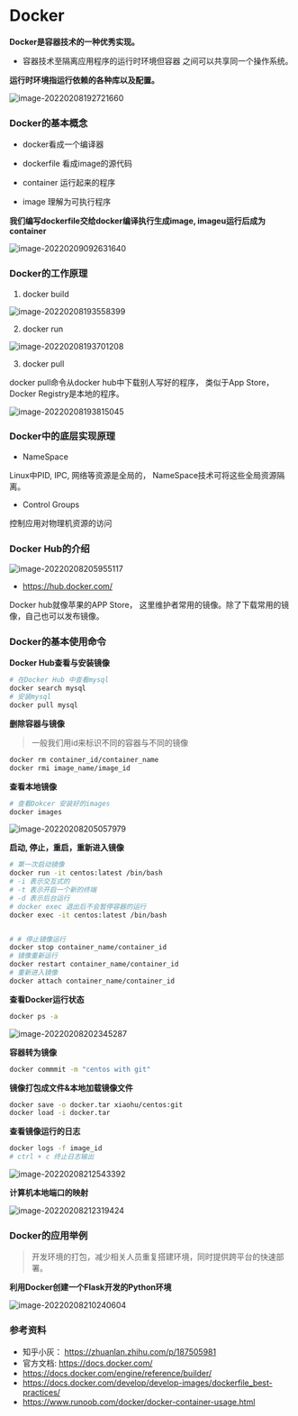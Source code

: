 # Docker

**Docker是容器技术的一种优秀实现。**

- 容器技术至隔离应用程序的运行时环境但容器 之间可以共享同一个操作系统。

**运行时环境指运行依赖的各种库以及配置。**

![image-20220208192721660](./img/image-20220208192721660.png)



### Docker的基本概念

- docker看成一个编译器

- dockerfile 看成image的源代码
- container 运行起来的程序
- image 理解为可执行程序

**我们编写dockerfile交给docker编译执行生成image, imageu运行后成为container**

![image-20220209092631640](./img/image-20220209092631640.png)

### Docker的工作原理

1. docker build

![image-20220208193558399](./img/image-20220208193558399.png)

2. docker run

![image-20220208193701208](./img/image-20220208193701208.png)

3. docker pull

docker pull命令从docker hub中下载别人写好的程序， 类似于App Store， Docker Registry是本地的程序。

![image-20220208193815045](./img/image-20220208193815045.png)

### Docker中的底层实现原理

- NameSpace

Linux中PID, IPC, 网络等资源是全局的， NameSpace技术可将这些全局资源隔离。

- Control Groups

控制应用对物理机资源的访问

### **Docker Hub的介绍**

![image-20220208205955117](./img/image-20220208205955117.png)

- https://hub.docker.com/

Docker hub就像苹果的APP Store， 这里维护者常用的镜像。除了下载常用的镜像，自己也可以发布镜像。

### Docker的基本使用命令

**Docker Hub查看与安装镜像**

```sh
# 在Docker Hub 中查看mysql
docker search mysql
# 安装mysql
docker pull mysql
```

**删除容器与镜像**

>  一般我们用id来标识不同的容器与不同的镜像

```sh
docker rm container_id/container_name
docker rmi image_name/image_id 
```

**查看本地镜像**

```sh
# 查看Dokcer 安装好的images
docker images
```

![image-20220208205057979](./img/image-20220208205057979.png)

**启动, 停止，重启，重新进入镜像**

```sh
# 第一次启动镜像
docker run -it centos:latest /bin/bash
# -i 表示交互式的
# -t 表示开启一个新的终端
# -d 表示后台运行
# docker exec 退出后不会暂停容器的运行
docker exec -it centos:latest /bin/bash


# # 停止镜像运行
docker stop container_name/container_id
# 镜像重新运行
docker restart container_name/container_id
# 重新进入镜像
docker attach container_name/container_id
```



**查看Docker运行状态**

```sh
docker ps -a
```

![image-20220208202345287](./img/image-20220208202345287.png)

**容器转为镜像**

```sh
docker commmit -m "centos with git"
```

**镜像打包成文件&本地加载镜像文件**

```sh
docker save -o docker.tar xiaohu/centos:git
docker load -i docker.tar
```

**查看镜像运行的日志**

```sh
docker logs -f image_id
# ctrl + c 终止日志输出
```

![image-20220208212543392](./img/image-20220208212543392.png)

**计算机本地端口的映射**

![image-20220208212319424](./img/image-20220208212319424.png)

### Docker的应用举例

> 开发环境的打包，减少相关人员重复搭建环境，同时提供跨平台的快速部署。

**利用Docker创建一个Flask开发的Python环境**

![image-20220208210240604](./img/image-20220208210240604.png)

### 参考资料

- 知乎小灰： https://zhuanlan.zhihu.com/p/187505981
- 官方文档:  https://docs.docker.com/
- https://docs.docker.com/engine/reference/builder/
- https://docs.docker.com/develop/develop-images/dockerfile_best-practices/
- https://www.runoob.com/docker/docker-container-usage.html